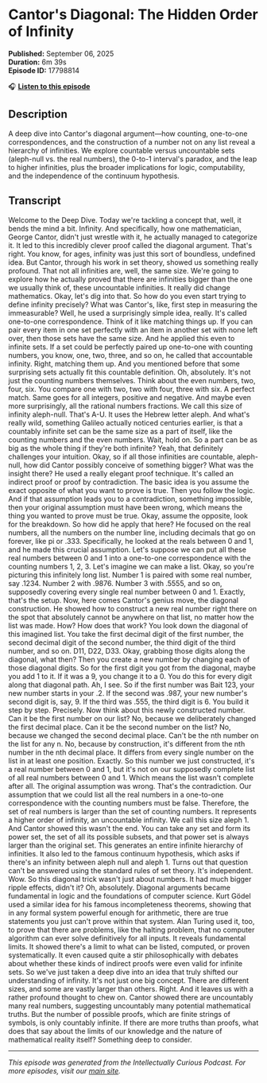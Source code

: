 # Cantor's Diagonal: The Hidden Order of Infinity

**Published:** September 06, 2025  
**Duration:** 6m 39s  
**Episode ID:** 17798814

🎧 **[Listen to this episode](https://intellectuallycurious.buzzsprout.com/2529712/episodes/17798814-cantor's-diagonal-the-hidden-order-of-infinity)**

## Description

A deep dive into Cantor's diagonal argument—how counting, one-to-one correspondences, and the construction of a number not on any list reveal a hierarchy of infinities. We explore countable versus uncountable sets (aleph-null vs. the real numbers), the 0-to-1 interval's paradox, and the leap to higher infinities, plus the broader implications for logic, computability, and the independence of the continuum hypothesis.

## Transcript

Welcome to the Deep Dive. Today we're tackling a concept that, well, it bends the mind a bit. Infinity. And specifically, how one mathematician, George Cantor, didn't just wrestle with it, he actually managed to categorize it. It led to this incredibly clever proof called the diagonal argument. That's right. You know, for ages, infinity was just this sort of boundless, undefined idea. But Cantor, through his work in set theory, showed us something really profound. That not all infinities are, well, the same size. We're going to explore how he actually proved that there are infinities bigger than the one we usually think of, these uncountable infinities. It really did change mathematics. Okay, let's dig into that. So how do you even start trying to define infinity precisely? What was Cantor's, like, first step in measuring the immeasurable? Well, he used a surprisingly simple idea, really. It's called one-to-one correspondence. Think of it like matching things up. If you can pair every item in one set perfectly with an item in another set with none left over, then those sets have the same size. And he applied this even to infinite sets. If a set could be perfectly paired up one-to-one with counting numbers, you know, one, two, three, and so on, he called that accountable infinity. Right, matching them up. And you mentioned before that some surprising sets actually fit this countable definition. Oh, absolutely. It's not just the counting numbers themselves. Think about the even numbers, two, four, six. You compare one with two, two with four, three with six. A perfect match. Same goes for all integers, positive and negative. And maybe even more surprisingly, all the rational numbers fractions. We call this size of infinity aleph-null. That's A-U. It uses the Hebrew letter aleph. And what's really wild, something Galileo actually noticed centuries earlier, is that a countably infinite set can be the same size as a part of itself, like the counting numbers and the even numbers. Wait, hold on. So a part can be as big as the whole thing if they're both infinite? Yeah, that definitely challenges your intuition. Okay, so if all those infinities are countable, aleph-null, how did Cantor possibly conceive of something bigger? What was the insight there? He used a really elegant proof technique. It's called an indirect proof or proof by contradiction. The basic idea is you assume the exact opposite of what you want to prove is true. Then you follow the logic. And if that assumption leads you to a contradiction, something impossible, then your original assumption must have been wrong, which means the thing you wanted to prove must be true. Okay, assume the opposite, look for the breakdown. So how did he apply that here? He focused on the real numbers, all the numbers on the number line, including decimals that go on forever, like pi or .333. Specifically, he looked at the reals between 0 and 1, and he made this crucial assumption. Let's suppose we can put all these real numbers between 0 and 1 into a one-to-one correspondence with the counting numbers 1, 2, 3. Let's imagine we can make a list. Okay, so you're picturing this infinitely long list. Number 1 is paired with some real number, say .1234. Number 2 with .9876. Number 3 with .5555, and so on, supposedly covering every single real number between 0 and 1. Exactly, that's the setup. Now, here comes Cantor's genius move, the diagonal construction. He showed how to construct a new real number right there on the spot that absolutely cannot be anywhere on that list, no matter how the list was made. How? How does that work? You look down the diagonal of this imagined list. You take the first decimal digit of the first number, the second decimal digit of the second number, the third digit of the third number, and so on. D11, D22, D33. Okay, grabbing those digits along the diagonal, what then? Then you create a new number by changing each of those diagonal digits. So for the first digit you got from the diagonal, maybe you add 1 to it. If it was a 9, you change it to a 0. You do this for every digit along that diagonal path. Ah, I see. So if the first number was Bait 123, your new number starts in your .2. If the second was .987, your new number's second digit is, say, 9. If the third was .555, the third digit is 6. You build it step by step. Precisely. Now think about this newly constructed number. Can it be the first number on our list? No, because we deliberately changed the first decimal place. Can it be the second number on the list? No, because we changed the second decimal place. Can't be the nth number on the list for any n. No, because by construction, it's different from the nth number in the nth decimal place. It differs from every single number on the list in at least one position. Exactly. So this number we just constructed, it's a real number between 0 and 1, but it's not on our supposedly complete list of all real numbers between 0 and 1. Which means the list wasn't complete after all. The original assumption was wrong. That's the contradiction. Our assumption that we could list all the real numbers in a one-to-one correspondence with the counting numbers must be false. Therefore, the set of real numbers is larger than the set of counting numbers. It represents a higher order of infinity, an uncountable infinity. We call this size aleph 1. And Cantor showed this wasn't the end. You can take any set and form its power set, the set of all its possible subsets, and that power set is always larger than the original set. This generates an entire infinite hierarchy of infinities. It also led to the famous continuum hypothesis, which asks if there's an infinity between aleph null and aleph 1. Turns out that question can't be answered using the standard rules of set theory. It's independent. Wow. So this diagonal trick wasn't just about numbers. It had much bigger ripple effects, didn't it? Oh, absolutely. Diagonal arguments became fundamental in logic and the foundations of computer science. Kurt Gödel used a similar idea for his famous incompleteness theorems, showing that in any formal system powerful enough for arithmetic, there are true statements you just can't prove within that system. Alan Turing used it, too, to prove that there are problems, like the halting problem, that no computer algorithm can ever solve definitively for all inputs. It reveals fundamental limits. It showed there's a limit to what can be listed, computed, or proven systematically. It even caused quite a stir philosophically with debates about whether these kinds of indirect proofs were even valid for infinite sets. So we've just taken a deep dive into an idea that truly shifted our understanding of infinity. It's not just one big concept. There are different sizes, and some are vastly larger than others. Right. And it leaves us with a rather profound thought to chew on. Cantor showed there are uncountably many real numbers, suggesting uncountably many potential mathematical truths. But the number of possible proofs, which are finite strings of symbols, is only countably infinite. If there are more truths than proofs, what does that say about the limits of our knowledge and the nature of mathematical reality itself? Something deep to consider.

---
*This episode was generated from the Intellectually Curious Podcast. For more episodes, visit our [main site](https://intellectuallycurious.buzzsprout.com).*
